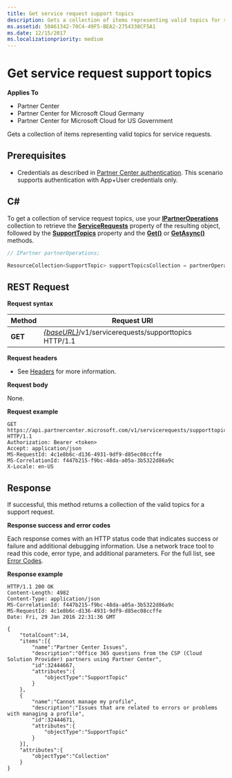 ```yaml
---
title: Get service request support topics
description: Gets a collection of items representing valid topics for service requests.
ms.assetid: 50A61342-70C4-49F5-BEA2-2754338CF5A1
ms.date: 12/15/2017
ms.localizationpriority: medium
---
```


# Get service request support topics


**Applies To**

-   Partner Center
-   Partner Center for Microsoft Cloud Germany
-   Partner Center for Microsoft Cloud for US Government

Gets a collection of items representing valid topics for service requests.

## <span id="Prerequisites"></span><span id="prerequisites"></span><span id="PREREQUISITES"></span>Prerequisites


-   Credentials as described in [Partner Center authentication](partner-center-authentication.md). This scenario supports authentication with App+User credentials only.

## <span id="C_"></span><span id="c_"></span>C#


To get a collection of service request topics, use your [**IPartnerOperations**](https://docs.microsoft.com/dotnet/api/microsoft.store.partnercenter.ipartner) collection to retrieve the [**ServiceRequests**](https://docs.microsoft.com/dotnet/api/microsoft.store.partnercenter.ipartner.servicerequests) property of the resulting object, followed by the [**SupportTopics**](https://docs.microsoft.com/dotnet/api/microsoft.store.partnercenter.servicerequests.isupporttopicscollection) property and the [**Get()**](https://docs.microsoft.com/dotnet/api/microsoft.store.partnercenter.servicerequests.isupporttopicscollection.get) or [**GetAsync()**](https://docs.microsoft.com/dotnet/api/microsoft.store.partnercenter.servicerequests.isupporttopicscollection.getasync) methods.

``` csharp
// IPartner partnerOperations;

ResourceCollection<SupportTopic> supportTopicsCollection = partnerOperations.ServiceRequests.SupportTopics.Get();
```

## <span id="REST_Request"></span><span id="rest_request"></span><span id="REST_REQUEST"></span>REST Request


**Request syntax**

| Method  | Request URI                                                                           |
|---------|---------------------------------------------------------------------------------------|
| **GET** | [*{baseURL}*](partner-center-rest-urls.md)/v1/servicerequests/supporttopics HTTP/1.1 |

 

**Request headers**

-   See [Headers](headers.md) for more information.

**Request body**

None.

**Request example**

```http
GET https://api.partnercenter.microsoft.com/v1/servicerequests/supporttopics HTTP/1.1
Authorization: Bearer <token>
Accept: application/json
MS-RequestId: 4c1e8b6c-d136-4931-9df9-d85ec08ccffe
MS-CorrelationId: f447b215-f9bc-48da-a05a-3b5322d86a9c
X-Locale: en-US
```

## <span id="Response"></span><span id="response"></span><span id="RESPONSE"></span>Response


If successful, this method returns a collection of the valid topics for a support request.

**Response success and error codes**

Each response comes with an HTTP status code that indicates success or failure and additional debugging information. Use a network trace tool to read this code, error type, and additional parameters. For the full list, see [Error Codes](error-codes.md).

**Response example**

```http
HTTP/1.1 200 OK
Content-Length: 4982
Content-Type: application/json
MS-CorrelationId: f447b215-f9bc-48da-a05a-3b5322d86a9c
MS-RequestId: 4c1e8b6c-d136-4931-9df9-d85ec08ccffe
Date: Fri, 29 Jan 2016 22:31:36 GMT

{
    "totalCount":14,
    "items":[{
        "name":"Partner Center Issues",
        "description":"Office 365 questions from the CSP (Cloud Solution Provider) partners using Partner Center",
        "id":32444667,
        "attributes":{
            "objectType":"SupportTopic"
        }
    },
    {
        "name":"Cannot manage my profile",
        "description":"Issues that are related to errors or problems with managing a profile",
        "id":32444671,
        "attributes":{
            "objectType":"SupportTopic"
        }
    }],
    "attributes":{
        "objectType":"Collection"
    }
}
```